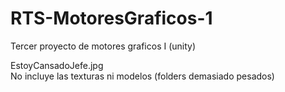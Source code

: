 # RTS-MotoresGraficos-1

Tercer proyecto de motores graficos I (unity)

EstoyCansadoJefe.jpg
<br>
 No incluye las texturas ni modelos (folders demasiado pesados)
